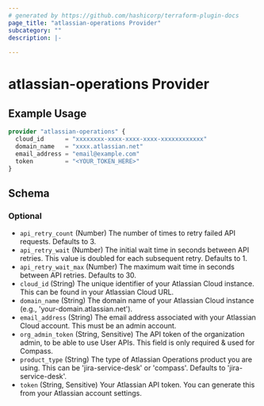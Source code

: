```yaml
---
# generated by https://github.com/hashicorp/terraform-plugin-docs
page_title: "atlassian-operations Provider"
subcategory: ""
description: |-
  
---
```


# atlassian-operations Provider



## Example Usage

```terraform
provider "atlassian-operations" {
  cloud_id      = "xxxxxxxx-xxxx-xxxx-xxxx-xxxxxxxxxxxx"
  domain_name   = "xxxx.atlassian.net"
  email_address = "email@example.com"
  token         = "<YOUR_TOKEN_HERE>"
}
```

<!-- schema generated by tfplugindocs -->
## Schema

### Optional

- `api_retry_count` (Number) The number of times to retry failed API requests. Defaults to 3.
- `api_retry_wait` (Number) The initial wait time in seconds between API retries. This value is doubled for each subsequent retry. Defaults to 1.
- `api_retry_wait_max` (Number) The maximum wait time in seconds between API retries. Defaults to 30.
- `cloud_id` (String) The unique identifier of your Atlassian Cloud instance. This can be found in your Atlassian Cloud URL.
- `domain_name` (String) The domain name of your Atlassian Cloud instance (e.g., 'your-domain.atlassian.net').
- `email_address` (String) The email address associated with your Atlassian Cloud account. This must be an admin account.
- `org_admin_token` (String, Sensitive) The API token of the organization admin, to be able to use User APIs. This field is only required & used for Compass.
- `product_type` (String) The type of Atlassian Operations product you are using. This can be 'jira-service-desk' or 'compass'. Defaults to 'jira-service-desk'.
- `token` (String, Sensitive) Your Atlassian API token. You can generate this from your Atlassian account settings.
